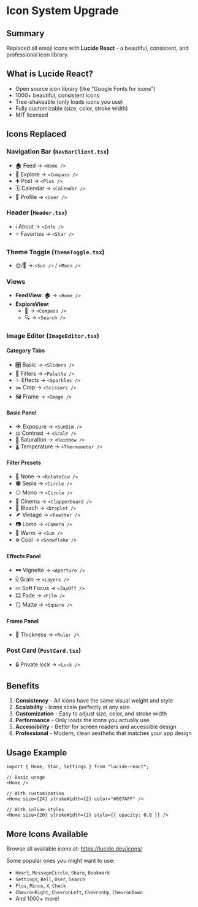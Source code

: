 # Icon System Upgrade

## Summary
Replaced all emoji icons with **Lucide React** - a beautiful, consistent, and professional icon library.

## What is Lucide React?
- Open source icon library (like "Google Fonts for icons")
- 1000+ beautiful, consistent icons
- Tree-shakeable (only loads icons you use)
- Fully customizable (size, color, stroke width)
- MIT licensed

## Icons Replaced

### Navigation Bar (`NavBarClient.tsx`)
- 🏠 Feed → `<Home />`
- 🧭 Explore → `<Compass />`
- ➕ Post → `<Plus />`
- 🗓️ Calendar → `<Calendar />`
- 👤 Profile → `<User />`

### Header (`Header.tsx`)
- ℹ️ About → `<Info />`
- ⭐ Favorites → `<Star />`

### Theme Toggle (`ThemeToggle.tsx`)
- 🌞/🌙 → `<Sun />` / `<Moon />`

### Views
- **FeedView**: 🏠 → `<Home />`
- **ExploreView**: 
  - 🧭 → `<Compass />`
  - 🔍 → `<Search />`

### Image Editor (`ImageEditor.tsx`)

#### Category Tabs
- 🎛️ Basic → `<Sliders />`
- 🎨 Filters → `<Palette />`
- ✨ Effects → `<Sparkles />`
- ✂️ Crop → `<Scissors />`
- 🖼️ Frame → `<Image />`

#### Basic Panel
- ☀️ Exposure → `<SunDim />`
- ⚖️ Contrast → `<Scale />`
- 🌈 Saturation → `<Rainbow />`
- 🌡️ Temperature → `<Thermometer />`

#### Filter Presets
- 🔁 None → `<RotateCcw />`
- 🟤 Sepia → `<Circle />`
- ⚪ Mono → `<Circle />`
- 🎥 Cinema → `<Clapperboard />`
- 🧼 Bleach → `<Droplet />`
- 🪶 Vintage → `<Feather />`
- 📷 Lomo → `<Camera />`
- 🔆 Warm → `<Sun />`
- ❄️ Cool → `<Snowflake />`

#### Effects Panel
- 🕶️ Vignette → `<Aperture />`
- 🎚️ Grain → `<Layers />`
- 💤 Soft Focus → `<ZapOff />`
- 🎞️ Fade → `<Film />`
- 🪞 Matte → `<Square />`

#### Frame Panel
- 📏 Thickness → `<Ruler />`

### Post Card (`PostCard.tsx`)
- 🔒 Private lock → `<Lock />`

## Benefits

1. **Consistency** - All icons have the same visual weight and style
2. **Scalability** - Icons scale perfectly at any size
3. **Customization** - Easy to adjust size, color, and stroke width
4. **Performance** - Only loads the icons you actually use
5. **Accessibility** - Better for screen readers and accessible design
6. **Professional** - Modern, clean aesthetic that matches your app design

## Usage Example

```tsx
import { Home, Star, Settings } from "lucide-react";

// Basic usage
<Home />

// With customization
<Home size={24} strokeWidth={2} color="#007AFF" />

// With inline styles
<Home size={20} strokeWidth={2} style={{ opacity: 0.8 }} />
```

## More Icons Available

Browse all available icons at: https://lucide.dev/icons/

Some popular ones you might want to use:
- `Heart`, `MessageCircle`, `Share`, `Bookmark`
- `Settings`, `Bell`, `User`, `Search`
- `Plus`, `Minus`, `X`, `Check`
- `ChevronRight`, `ChevronLeft`, `ChevronUp`, `ChevronDown`
- And 1000+ more!
